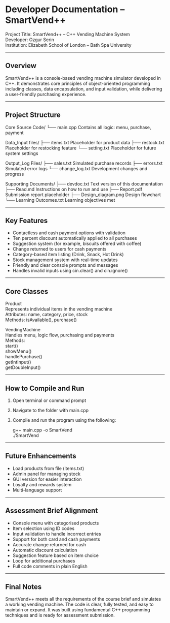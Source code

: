 # Developer Documentation – SmartVend++

Project Title: SmartVend++ – C++ Vending Machine System  
Developer: Ozgur Serin  
Institution: Elizabeth School of London – Bath Spa University  

---

## Overview

SmartVend++ is a console-based vending machine simulator developed in C++. It demonstrates core principles of object-oriented programming including classes, data encapsulation, and input validation, while delivering a user-friendly purchasing experience.

---

## Project Structure

Core Source Code/
    └── main.cpp         Contains all logic: menu, purchase, payment

Data_Input files/
    ├── items.txt        Placeholder for product data
    ├── restock.txt      Placeholder for restocking feature
    └── setting.txt      Placeholder for future system settings

Output_Log Files/
    ├── sales.txt        Simulated purchase records
    ├── errors.txt       Simulated error logs
    └── change_log.txt   Development changes and progress

Supporting Documents/
    ├── devdoc.txt       Text version of this documentation
    ├── Read.md          Instructions on how to run and use
    ├── Report.pdf       Submission report placeholder
    ├── Design_diagram.png Design flowchart
    └── Learning Outcomes.txt Learning objectives met

---

## Key Features

- Contactless and cash payment options with validation  
- Ten percent discount automatically applied to all purchases  
- Suggestion system (for example, biscuits offered with coffee)  
- Change returned to users for cash payments  
- Category-based item listing (Drink, Snack, Hot Drink)  
- Stock management system with real-time updates  
- Friendly and clear console prompts and messages  
- Handles invalid inputs using cin.clear() and cin.ignore()

---

## Core Classes

Product  
Represents individual items in the vending machine  
Attributes: name, category, price, stock  
Methods: isAvailable(), purchase()

VendingMachine  
Handles menu, logic flow, purchasing and payments  
Methods:  
    start()  
    showMenu()  
    handlePurchase()  
    getIntInput()  
    getDoubleInput()

---

## How to Compile and Run

1. Open terminal or command prompt  
2. Navigate to the folder with main.cpp  
3. Compile and run the program using the following:

    g++ main.cpp -o SmartVend  
    ./SmartVend  

---

## Future Enhancements

- Load products from file (items.txt)  
- Admin panel for managing stock  
- GUI version for easier interaction  
- Loyalty and rewards system  
- Multi-language support  

---

## Assessment Brief Alignment

- Console menu with categorised products  
- Item selection using ID codes  
- Input validation to handle incorrect entries  
- Support for both card and cash payments  
- Accurate change returned for cash  
- Automatic discount calculation  
- Suggestion feature based on item choice  
- Loop for additional purchases  
- Full code comments in plain English  

---

## Final Notes

SmartVend++ meets all the requirements of the course brief and simulates a working vending machine. The code is clear, fully tested, and easy to maintain or expand. It was built using fundamental C++ programming techniques and is ready for assessment submission.
